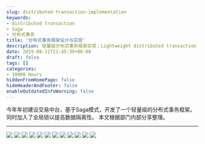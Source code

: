 ```yaml
---
slug: distributed-transaction-implementation
keywords:
- distributed transaction
- Saga
- 分布式事务
title: '分布式事务框架设计与实现'
description: 轻量级分布式事务框架实现；Lightweight distributed transaction framework implementation
date: 2019-08-21T21:45:39+08:00
draft: false
tags: []
categories:
- 10000 Hours
hiddenFromHomePage: false
hideHeaderAndFooter: false
enableOutdatedInfoWarning: false
---
```


今年年初建设交易中台，基于Saga模式，开发了一个轻量级的分布式事务框架。同时加入了全局锁以提高数据隔离性。
本文根据部门内部分享整理。

----

![](http://ww2.sinaimg.cn/large/006y8mN6gy1g67o723flej31he0u00wb.jpg)
![](http://ww2.sinaimg.cn/large/006y8mN6gy1g67oejtqnuj31he0u0adx.jpg)
![](http://ww4.sinaimg.cn/large/006y8mN6gy1g67oekf3tkj31hf0u0424.jpg)
![](http://ww4.sinaimg.cn/large/006y8mN6gy1g67oel096ej31hn0u043t.jpg)
![](http://ww4.sinaimg.cn/large/006y8mN6gy1g67oels4xtj31hg0u0ae3.jpg)
![](http://ww1.sinaimg.cn/large/006y8mN6gy1g67oembwnoj31h90u0tet.jpg)
![](http://ww4.sinaimg.cn/large/006y8mN6gy1g67oemyoxhj31ha0u0dml.jpg)
![](http://ww2.sinaimg.cn/large/006y8mN6gy1g67oenj2ynj31hk0u0gt6.jpg)
![](http://ww3.sinaimg.cn/large/006y8mN6gy1g67oeoby61j31hy0u0q9x.jpg)
![](http://ww2.sinaimg.cn/large/006y8mN6gy1g67oeoxxauj31hu0u0dnk.jpg)
![](http://ww3.sinaimg.cn/large/006y8mN6gy1g67oepls4uj31hl0u046r.jpg)
![](http://ww3.sinaimg.cn/large/006y8mN6gy1g67oeq7v64j31hl0u00uj.jpg)